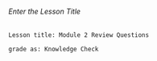 ###### Enter the Lesson Title
```
Lesson title: Module 2 Review Questions
```

```
grade as: Knowledge Check
```